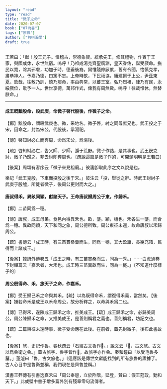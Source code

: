 ```yaml
---
layout: "read"
type: "read"
title: "微子之命"
date: 2020-07-07
book: ["07尙書"]
tags: ["原典"]
author: ["柯棋瀚學"]
draft: true
---
```


王若曰：「猷！殷王元子。惟稽古，崇德象賢。統承先王，修其禮物，作賓于王家，與國咸休，永世無窮。嗚呼！乃祖成湯克齊聖廣淵，皇天眷佑，誕受厥命。撫民以寬，除其邪虐，功加于時，德垂後裔。爾惟踐修厥猷，舊有令聞，恪慎克孝，肅恭神人。予嘉乃德，曰篤不忘。上帝時歆，下民祗協，庸建爾于上公，尹茲東夏。欽哉，往敷乃訓，慎乃服命，率由典常，以蕃王室。弘乃烈祖，律乃有民，永綏厥位，毗予一人。世世享德，萬邦作式，俾我有周無斁。嗚呼！往哉惟休，無替朕命。」

-----

#### 成王旣黜殷命，殺武庚，命微子啓代殷後，作<v>微子之命</v>。

【鄭】黜殷命，謂殺武庚也。微，采地名。微子啓，紂之同母庶兄也。武王投之于宋，因命之，封為宋公，代殷後，承湯祀。

【傳】啓知紂必亡而奔周，命爲宋公，爲湯後。

【疏】啓知紂必亡，吿父師、少師，遁于荒野。微子作誥，是其事也。武王旣克紂，微子乃歸之，非去紂卽奔周也。〔疏說這篇是微子作的，可開頭明明是王若曰〕

【後案】<v>周頌</v><v>有客序</v>云「微子來見祖廟。」彼箋卽取此序之文以說是也。

<v>樂記</v>「武王克殷，下車而投殷之後于宋。」彼注云「投，舉徙之辭。時武王封紂子武庚于殷墟，所徙者微子，後周公更封而大之。」

#### 唐叔得禾，異畝同穎，獻諸天子。王命唐叔歸周公于東，作<v>歸禾</v>。

【鄭】二苗同爲一穗。

【傳】唐叔，成王母弟。食邑內得異禾也。畝，壟。穎，穗也。禾各生一壟，而合爲一穗。異畝同穎，天下和同之象，周公德所致。周公東征未還，故命唐叔以禾歸周公。

【疏】<v>書傳</v>云「成王時，有三苗貫桑葉而生，同爲一穗，其大盈車，長幾充箱，民得而上諸成王。」

【後案】<v>韓詩外傳</v>卷五「成王之時，有三苗貫桑而生，同為一秀。」⋯⋯<v>白虎通</v>卷下<v>封禪篇</v>云「嘉禾者，大禾也。成王時三苗異畝而生，同為一穟。」〔不知道什麼樣子的〕

#### 周公旣得命、禾，旅天子之命，作<v>嘉禾</v>。

【鄭】受王歸己禾之命與其禾。【疏】以為既得命禾，謂復得禾義，當然矣。【後案】嫌若命禾是成王以禾命周公，故分析釋之，以命與禾爲二也。

【傳】已得禾，遂陳成王歸禾之命，推美成王。【疏】成王歸禾之命，必歸美周公，周公陳歸禾之命，又推美成王，是善則稱君之義也。善則稱君，坊記文也。

【疏】二篇東征未還時事，微子受命應在此後。在前者，蓋先封微子，後布此書故也。

【後案】旅，<v>史記</v>作魯。<v>春秋</v>疏云「石經古文魯作𣥐。」<v>說文</v>云「𣥐，古文旅。古文以爲魯衛之魯。」蓋古旅字、魯字皆作𣥐，故旅字亦作魯。<v>秦和鐘</v>曰「以受毛魯多釐。」董逌曰「魯，古文旅也。」〔這應該是傳世文獻能找到的所有旅魯的證據了。古人心目中是魯衛並稱，我們現在是齊魯並稱。〕

<v>漢書</v><v>王莽傳</v>有引<v>書</v>逸<v>嘉禾</v>曰「周公奉鬯，立於阼階，延登，贊曰：假王蒞政，勤和天下。」此或壁中書于增多篇外別有殘章零句流傳者。

